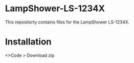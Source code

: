 # LampShower-LS-1234X
This repositorty contains files for the LampShower LS-1234X.
# Installation
<>Code > Download zip
